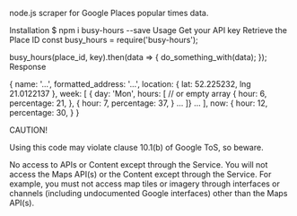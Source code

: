 node.js scraper for Google Places popular times data.

Installation
$ npm i busy-hours --save
Usage
Get your API key
Retrieve the Place ID
const busy_hours = require('busy-hours');

busy_hours(place_id, key).then(data => {
    do_something_with(data); 
 });
Response

{
    name: '...',
    formatted_address: '...',
    location: {
        lat: 52.225232,
        lng 21.0122137
    },
    week: [
    {
        day: 'Mon',
        hours: [ // or empty array
            { 
              hour: 6,
              percentage: 21,
            }, { 
              hour: 7,
              percentage: 37,
            } ...
        ]} ...
    ],
    now: { 
        hour: 12,
        percentage: 30,
      }
}

CAUTION!

Using this code may violate clause 10.1(b) of Google ToS, so beware.

No access to APIs or Content except through the Service. You will not access the Maps API(s) or the Content except through the Service. For example, you must not access map tiles or imagery through interfaces or channels (including undocumented Google interfaces) other than the Maps API(s).
